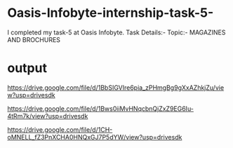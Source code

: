 # Oasis-Infobyte-internship-task-5-
I completed my task-5 at Oasis Infobyte. Task Details:- Topic:- MAGAZINES AND BROCHURES

# output 

https://drive.google.com/file/d/1BbSIGVIre6pia_zPHmgBg9gXxAZhkjZu/view?usp=drivesdk

https://drive.google.com/file/d/1Bws0iiMvHNqcbnQjZxZ9EG6Iu-4tRm7k/view?usp=drivesdk

https://drive.google.com/file/d/1CH-oMNELL_fZ3PnXCHA0HNQxGJ7P5dYW/view?usp=drivesdk
